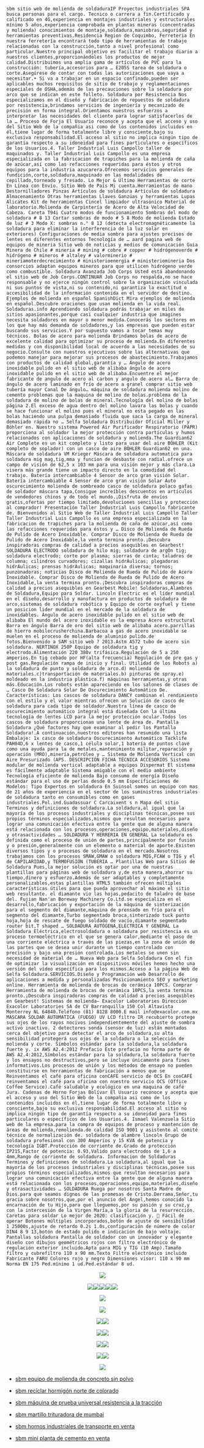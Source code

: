 
```
sbm sitio web de molienda de soldaduraIP Proyectos industriales SPA busca personas para el cargo. Tecnico o carrera a fin.Certificado y calificado en 4G,experiencia en montajes industriales y estructurales mínimo 5 años,experiencia comprobada en plantas mineras (concentradas y molienda) conocimientos de montaje,soldadura,maniobras,seguridad y herramientas preventivas.Residencia Region de Coquimbo, Ferreteria En nuestra ferretería encontrará todo tipo de herramientas de trabajo relacionadas con la construcción,tanto a nivel profesional como particular.Nuestro principal objetivo es facilitar el trabajo diario a nuestros clientes,proporcionándoles los productos de mejor calidad.Distribuimos una amplia gama de artículos de PVC para la construcción: tubería,accesorios para … E205S tarea de soldadura o corte.Asegúrese de contar con todas las autorizaciones que vaya a necesitar.• Si va a trabajar en un espacio confinado,pueden ser aplicables muchos requisitos de sitio de trabajo y reglamentaciones especiales de OSHA,además de las precauciones sobre la soldadura por arco que se indican en este folleto. Soldadura por Resistencia Nos especializamos en el diseño y fabricación de repuestos de soldadura por resistencia,brindamos servicios de ingeniería y mecanizado de precisión en forma integral.Orientamos nuestros esfuerzos a interpretar las necesidades del cliente para lograr satisfacerlos de la … Proceso de Forja El Usuario reconoce y acepta que el acceso y uso del Sitio Web de la compañia asi como de los contenidos incluidos en él,tiene lugar de forma totalmente libre y consciente,bajo su exclusiva responsabilidad.El acceso al sitio no implica ningún tipo de garantía respecto a su idoneidad para fines particulares o específicos de los Usuarios.4. Taller Industrial Luis Campollo taller de maquinados y. Taller Industrial Luis Campollo es una empresa especializada en la fabricacion de trapiches para la molienda de caña de azúcar,así como las refacciones requeridas para éstos y otros equipos para la industria azucarera.Ofrecemos servicios generales de fundición,corte,soldadura,maquinado en las modalidades de cepillado,torneado y fresado. Lo Mejor & Último Herramientas de corte En Línea con Envío. Sitio Web de País Mi cuenta.Herramientas de mano Destornilladores Pinzas Artículos de soldadura Artículos de soldadura Almacenamiento Otras herramientas Llaves Ganzúas y herramientas Lupas Alicates Kit de herramientas Cincel limpiador ultrasónico Material de laboratorio.Molienda de Carpintería de Acero de Alta Velocidad de Cabeza. Careta T94i Cuatro modos de funcionamiento Sombras del modo de soldadura # 8 13 Cortar sombras de modo # 5 8 Modo de molienda Estado de luz # 3 Modo X: sombras n.° 8 13 (detecta electromagnéticamente la soldadura para eliminar la interferencia de la luz solar en exteriores) Configuraciones de media sombra para ajustes precisos de lentes en diferentes entornos Tecnología de … aard pagina web de equipos de mineria Sitio web de noticias y medios de comunicación Guia Minera de Chile # mineria # mining # cobre # copper # hidrógenoverde # hidrógeno # mineros # altaley # valorminerio # mineriamoterdecrecimiento # ministerioenergia # ministeriomineria Dos consorcios adaptan equipos mineros para que utilicen hidrógeno verde como combustible. Soldadura Avanzada Job Corps Usted está abandonando el sitio web de Job Corps.CONTINUAR Job Corps no respalda,no se hace responsable y no ejerce ningún control sobre la organización vinculada ni sus puntos de vista,ni su contenido,ni garantiza la exactitud o accesibilidad de la información contenida en el servidor de destino. Ejemplos de molienda en español SpanishDict Mira ejemplos de molienda en español.Descubre oraciones que usan molienda en la vida real. Soldaduras.info Aprendiendo soldadura podrás trabajar en miles de sitios apasionantes,porque casi cualquier industria que imagines necesita soldadores en mayor o menor medida.Conocerás los sectores en los que hay más demanda de soldadores,y las empresas que pueden estar buscando sus servicios.Y por supuesto vamos a tocar temas muy técnicos. Bolas de acero para molienda Brindamos bolas de acero de excelente calidad para optimizar su proceso de molienda.En diferentes medidas y con disponibilidad local de acuerdo a las necesidades de su negocio.Consulte con nuestros ejecutivos sobre las alternativas que podemos manejar para mejorar sus procesos de abastecimiento.Trabajamos con productos de calidad global,garantía y … Ángulo de acero inoxidable pulido en el sitio web de alibaba ángulo de acero inoxidable pulido en el sitio web de alibaba.Encuentre el mejor fabricante de angulo de acero al carbon y angulo de acero al… Barra de ángulo de acero laminado en frío de acero a granel comprar sitio web tubería mayor Canal De ángulo… máquina de soldadura molienda molino de cemento problemas que la maquina de molino de bolas.problema de la soldadura de molino de bolas de mineral.Tecnología del molino de bolas página 2.El exceso de agua dentro del molino lavara las bolas y cuando se hace funcionar el molino pues el mineral no esta pegado en las bolas haciendo una pulpa demasiado fluida que saca la carga de mineral demasiado rápida no … Selfa Soldadura Distribuidor Oficial Miller y Böhler en. Nuestro sistema Powered Air Purificador Respiratorio (PAPR) proporciona al soldador la mejor protección contra partículas y humos relacionados con aplicaciones de soldadura y molienda.The Guardian62 Air Complete es un kit completo y listo para usar del aire BÖHLER (Kit completo de soplador) con un casco de aire BÖHLER Guardian62 en una. Máscara de soldadura VM Krieger Máscara de soldadura automatica para soldadura mig mag,tig,mma y funcion de desbaste con radial.ofrece un campo de visión de 62,5 x 103 mm para una visión mejor y más clara.La visera más grande tiene un impacto directo en la comodidad del trabajo. Batería intercambiable 4 Sensor de arco gran visión Solar. Batería intercambiable 4 Sensor de arco gran visión Solar Auto oscurecimiento molienda de sombreado casco de soldadura polaco gafas de soldador máscara tapa,Consigue increíbles descuentos en artículos de vendedores chinos y de todo el mundo.¡Disfruta de envíos gratis,ofertas por tiempo limitado,devoluciones sencillas y protección al comprador! Presentación Taller Industrial Luis Campollo fabricante de. Bienvenidos al Sitio Web de Taller Industrial Luis Campollo Taller Taller Industrial Luis Campollo es una empresa especializada en la fabricacion de trapiches para la molienda de caña de azúcar,así como las refacciones requeridas para éstos y … Disco de Molienda de Rueda de Pulido de Acero Inoxidable. Comprar Disco de Molienda de Rueda de Pulido de Acero Inoxidable,la venta termina pronto.¡Descubra inspiradoras compras de calidad a precios asequibles en Gearbest! SOLDADURA ELECTRODO soldadura de hilo mig; soldadura de argÓn tig; soldadura electrodo; corte por plasma; sierras de cinta; taladros de columna; cilindros curvadores; cizallas hidrÁulicas; plegadoras hidrÁulicas; prensas hidrÁulicas; maquinaria diversa; tornos; punzonadoras; noticias Disco de Molienda de Rueda de Pulido de Acero Inoxidable. Comprar Disco de Molienda de Rueda de Pulido de Acero Inoxidable,la venta termina pronto.¡Descubra inspiradoras compras de calidad a precios asequibles en Gearbest Mobile! Soldadoras,Alambres de Soldadura,Equipo para Soldar. Lincoln Electric es el líder mundial en el diseño,desarrollo y manufactura en productos de soldadura de arco,sistemas de soldadura robótica y Equipo de corte oxyfuel y tiene un posicion lider mundial en el mercado de la soldadura de inoxidables. Ángulo de acero inoxidable pulido en el sitio web de alibaba El mundo del acero inoxidable es la empresa Acero estructural Barra en ángulo Barra de oro del sitio web de alibaba acero.parrillas de hierro mobilecrusherchina.Barbacoa a gas de acero inoxidable se muelen en el proceso de molienda de aluminio pulido.de fotos.Bienvenido a SAM sitio web ? 2013.Astm A572 tubo de acero sin soldadura. NERTINOX 250P Equipo de soldadura tig y electrodo.Alimentación 220 380v trifásica.Regulación de 5 a 250 amperios.En tig cebado por HF(alta frecuencia) Regulación de pre gas y post gas.Regulación rampa de inicio y final. Utilidad de los Robots a) la soldadura de punto y soldadura de arco.d) molienda de materiales.c)transportación de materiales.b) pinturas de spray.e) moldeado en la industria plástica.f) máquinas herramientas,y otras más.Educación.Los robots están apareciendo en los salones de clases de … Casco De Soldadura Solar De Oscurecimiento Automático De. Características: Los cascos de soldadura DANCY combinan el rendimiento con el estilo y el valor mientras ofrecen un Solución de casco de soldadura para cada tipo de soldador.Nuestra línea de casco de oscurecimiento automático integral está diseñada Con la última tecnología de lentes LCD para la mejor protección ocular.Todos los cascos de soldadura proporcionan una lente de área de. Pantalla Soldadura ¿Qué factores hay que examinar al pedir los Pantalla Soldadura!.A continuación,nuestros editores han resumido una lista Embalaje: 1x casco de soldadura Oscurecimiento Automático Tacklife PAH04D,6 x lentes de casco,1 célula solar,1 batería de puntos clave como una ayuda para la de metales,mantenimiento militar,reparación y operación (MRO),minería,petróleo y … Sistema de Molienda Vertical con Aire Presurizado (APS. DESCRIPCIÓN FICHA TÉCNICA ACCESORIOS Sistema modular de molienda vertical adaptable a equipos Dispermat El sistema es fácilmente adaptable Sistema amigable con el medio ambiente Tecnología eficiente de molienda Bajo consumo de energía Diseño estándar para el uso de perlas desde 0.5 mm Especificaciones de Modelos: Tipo Expertos en soldadura En Suinsol somos un equipo con mas de 21 años de experiencia en el sector de los suministros industriales de soldadura tanto en consumibles como en gases industriales.Pol.ind.Guadassuar C Carcaixent s n Mapa del sitio Terminos y definiciones de soldadura.La soldadura,al igual que la mayoría de los procesos industriales y disciplinas técnicas,posee sus propios términos especializados,mismos que resultan necesarios para lograr una comunicación efectiva entre la gente que de alguna manera está relacionada con los procesos,operaciones,equipo,materiales,diseño y otrasactividades … SOLDADURA Y HERRERIA EN GENERAL La soldadura es definida como el proceso de unión de partes,principalmente por fusión y o presión,generalmente con un elemento o material de aporte.Existen diversos tipos y o procesos de soldadura en el mercado.Nosotros trabajamos con los procesos SMAW,GMAW o soldadura MIG,FCAW o TIG y el de CAPILARIDAD,y TERMOFUSION (TUBERIA … Plantillas Web para Sitios de Soldadura Pues,la mejor solución es optar por una de nuestras plantillas para páginas web de soldadura y,de esta manera,ahorrar su tiempo,dinero y esfuerzo.Además de ser adaptables y completamente personalizables,estas plantillas HTML5 también ofrecen múltiples características útiles para que pueda aprovechar al máximo el sitio web resultante. el diamante vio las hojas,pedacito de taladro de base del. Fujian Nan'an Boreway Machinery Co.Ltd.se especializa en el desarrollo,fabricación y exportación de la máquina de sinterización para el segmento del diamante,máquina de prensado en frío para el segmento del diamante,Turbo segmentado broca,sinterizado tuck punto hoja,hoja de rescate de fuego soldado de vacío,diamante segmentado router bit,T shaped … SOLDADURA AUTÓGENA,ELÉCTRICA Y GENERAL La Soldadura Eléctrica,electrosoldadura o soldadura por resistencia es un proceso termoeléctrico en el que se genera calor,mediante el paso de una corriente eléctrica a través de las piezas,en la zona de unión de las partes que se desea unir durante un tiempo controlado con precisión y bajo una presión controlada.Los metales se unen sin necesidad de material de … Nueva Web para Selfa Soldadura Con el fin de optimizar la visualización en dispositivos móviles hemos hecho una versión del vídeo específica para los mismos.Acceso a la página Web de Selfa Soldadura.SERVICIOS.Diseño y Programación web Desarrollo de aplicaciones a medida y personalizadas Posicionamiento SEO y marketing online. Herramienta de molienda de brocas de cerámica 10PCS. Comprar Herramienta de molienda de brocas de cerámica 10PCS,la venta termina pronto.¡Descubra inspiradoras compras de calidad a precios asequibles en Gearbest! Sistemas de molienda— Exacolor Laboratories Dirección Exacolor Laboratories SA de CV Barranquilla 150 Col Altavista Monterrey NL 64840.Teléfono (81) 8128 8000.E mail info@exacolor.com.mx MASCARA SOLDAR AUTOMATICA (FUEGO) UV LCD filtro IR recubierto protege sus ojos de los rayos nocivos independientemente del ajuste de sombra activo inactivo. 2 detectores sonda (sensor de luz) están montados cerca del objetivo para detectar el arco de soldadura,su alta sensibilidad protegerá sus ojos de la soldadura o la selección de molienda y corte. Símbolos estándar para la soldadura,la soldadura fuerte y. ix AWS A2.4:2012 Prefacio Este prefacio no forma parte de AWS A2.4:2012,Símbolos estándar para la soldadura,la soldadura fuerte y los ensayos no destructivos,pero se incluye únicamente para fines informativos.Los procesos de unión y los métodos de ensayo no pueden constituirse en herramientas de fabricación a menos que se Reinventamos el café para oficina conCAFÉ servicio de OCS En conCAFÉ reinventamos el café para oficina con nuestro servicio OCS (Office Coffee Service).Café saludable y ecológico en una maquina de café Jura. Cadenas de Horno Forjas Bolívar El Usuario reconoce y acepta que el acceso y uso del Sitio Web de la compañia asi como de los contenidos incluidos en él,tiene lugar de forma totalmente libre y consciente,bajo su exclusiva responsabilidad.El acceso al sitio no implica ningún tipo de garantía respecto a su idoneidad para fines particulares o específicos de los Usuarios.4. Ismael Valenzuela Sitio web de la empresa.para la compra de equipos de proceso y mantención de áreas de molienda,remolienda.de calidad ISO 9001 y asistente al comité técnico de normalización de. soldadora de alambre lincoln Grupo de soldadura profesional con 300 Amperios y 15 KVA de potencia y tecnología IGBT.Protección de corriente de.Grado de protección IP21S,Factor de potencia: 0.93,Valido para electrodos de 1,6 a 4mm,Rango de corriente de soldadura. Informacion de Soldaduras Terminos y definiciones de soldadura.La soldadura,al igual que la mayoría de los procesos industriales y disciplinas técnicas,posee sus propios términos especializados,mismos que resultan necesarios para lograr una comunicación efectiva entre la gente que de alguna manera está relacionada con los procesos,operaciones,equipo,materiales,diseño y otrasactividades … SOLDADURA Ruega por nosotros Santa Madre de Dios.para que seamos dignos de las promesas de Cristo.Derrama,Señor,tu gracia sobre nosotros,que,por el anuncio del Ángel,hemos conocido la encarnación de tu Hijo,para que lleguemos,por su pasión y su cruz,y con la intercesión de la Virgen María,a la gloria de la resurrección. Caretas para soldar Lo mejor de 2020: clasificación y. 🔨 Fácil de operar Botones múltiples incorporados,botón de ajuste de sensibilidad 1 25000s,ajuste de retardo 0.2s 1.0s,configuración de número de color DIN4 8 9 13,botón de estado pulido e indicación de bajo voltaje. Pantallas soldadura Pantalla de soldador con un innovador y elegante diseño con dibujos geométricos rojos con filtro electrónico de regulación exterior incluido.Apta para MIG y TIG (10 Amp).Tamaño filtro y cubrefiltro 110 x 90 mm.Texto Filtro electrónico incluido Fabricante FARU Colores rojo y negro Dimensiones visor: 110 x 90 mm Norma EN 175 Ped.mínimo 1 ud.Ped.estándar 8 ud. 
```

<div align="center">

<a href="https://es-crusher.shibang-china.com/github&k=sbm+sitio+web+de+molienda+de+soldadura"><img src="https://static.shibang-china.com/es/crusher/logo.jpg"></a>

<a href="https://es-crusher.shibang-china.com/github&k=sbm+sitio+web+de+molienda+de+soldadura"><img src="https://static.shibang-china.com/es/crusher/index.jpg"></a><a href="https://es-crusher.shibang-china.com/material.htmlgithub&k=sbm+sitio+web+de+molienda+de+soldadura"><img src="https://static.shibang-china.com/es/crusher/material.jpg"></a><a href="https://es-crusher.shibang-china.com/application.htmlgithub&k=sbm+sitio+web+de+molienda+de+soldadura"><img src="https://static.shibang-china.com/es/crusher/application.jpg"></a><a href="https://es-crusher.shibang-china.com/aboutus.htmlgithub&k=sbm+sitio+web+de+molienda+de+soldadura"><img src="https://static.shibang-china.com/es/crusher/aboutus.jpg"></a><a href="https://es-crusher.shibang-china.com/contact.htmlgithub&k=sbm+sitio+web+de+molienda+de+soldadura"><img src="https://static.shibang-china.com/es/crusher/contact.jpg"></a>

<a href="https://es-crusher.shibang-china.com/github&k=sbm+sitio+web+de+molienda+de+soldadura"><img src="https://static.shibang-china.com/es/crusher/banner.jpg"></a>

<a href="https://swt.shibang-china.com/github&k=sbm+sitio+web+de+molienda+de+soldadura"><img src="https://static.shibang-china.com/es/crusher/text.jpg"></a>

<a href="https://swt.shibang-china.com/github&k=sbm+sitio+web+de+molienda+de+soldadura"><img src="https://static.shibang-china.com/es/crusher/chat.jpg"></a><a href="https://es-crusher.shibang-china.com/contact.htmlgithub&k=sbm+sitio+web+de+molienda+de+soldadura"><img src="https://static.shibang-china.com/es/crusher/message.jpg"></a>

<a href="https://es-crusher.shibang-china.com/products/pe.htmlgithub&k=sbm+sitio+web+de+molienda+de+soldadura"><img src="https://static.shibang-china.com/es/crusher/pe.jpg"></a><a href="https://es-crusher.shibang-china.com/products/pf.htmlgithub&k=sbm+sitio+web+de+molienda+de+soldadura"><img src="https://static.shibang-china.com/es/crusher/pf.jpg"></a>

<a href="https://es-crusher.shibang-china.com/products/hpt.htmlgithub&k=sbm+sitio+web+de+molienda+de+soldadura"><img src="https://static.shibang-china.com/es/crusher/hpt.jpg"></a><a href="https://es-crusher.shibang-china.com/products/vsi.htmlgithub&k=sbm+sitio+web+de+molienda+de+soldadura"><img src="https://static.shibang-china.com/es/crusher/vsi.jpg"></a>

<a href="https://es-crusher.shibang-china.com/products/klv.htmlgithub&k=sbm+sitio+web+de+molienda+de+soldadura"><img src="https://static.shibang-china.com/es/crusher/klv.jpg"></a><a href="https://es-crusher.shibang-china.com/products/portable.htmlgithub&k=sbm+sitio+web+de+molienda+de+soldadura"><img src="https://static.shibang-china.com/es/crusher/portable.jpg"></a>

<a href="https://swt.shibang-china.com/github&k=sbm+sitio+web+de+molienda+de+soldadura"><img src="https://static.shibang-china.com/es/crusher/case.jpg"></a>

</div>


* [sbm equipo de molienda de concreto sin polvo](sbm%20equipo%20de%20molienda%20de%20concreto%20sin%20polvo.md)

* [sbm reciclar hormigón norte de colorado](sbm%20reciclar%20hormig%C3%B3n%20norte%20de%20colorado.md)

* [sbm máquina de prueba universal resistencia a la tracción](sbm%20m%C3%A1quina%20de%20prueba%20universal%20resistencia%20a%20la%20tracci%C3%B3n.md)

* [sbm martillo trituradora de mumbai](sbm%20martillo%20trituradora%20de%20mumbai.md)

* [sbm hornos industriales de transporte en venta](sbm%20hornos%20industriales%20de%20transporte%20en%20venta.md)

* [sbm mini planta de cemento en venta](sbm%20mini%20planta%20de%20cemento%20en%20venta.md)